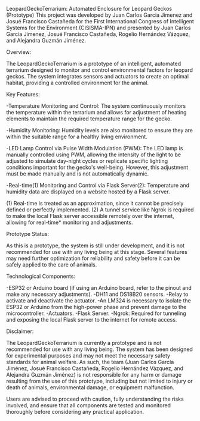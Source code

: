 LeopardGeckoTerrarium: Automated Enclosure for Leopard Geckos (Prototype)
This project was developed by Juan Carlos Garcia Jimenez and Josué Francisco Castañeda for the First International Congress of Intelligent Systems for the Environment (CISISMA-IPN) and 
presented by Juan Carlos Garcia Jimenez, Josué Francisco Castañeda, Rogelio Hernández Vázquez, and Alejandra Guzmán Jiménez.

Overview:

The LeopardGeckoTerrarium is a prototype of an intelligent, automated terrarium designed to monitor and control environmental factors for leopard geckos. The system integrates sensors and 
actuators to create an optimal habitat, providing a controlled environment for the animal.

Key Features:

  -Temperature Monitoring and Control: The system continuously monitors the temperature within the terrarium and allows for adjustment of heating elements to maintain the required temperature
                                       range for the gecko.
 
  -Humidity Monitoring: Humidity levels are also monitored to ensure they are within the suitable range for a healthy living environment.

  -LED Lamp Control via Pulse Width Modulation (PWM): The LED lamp is manually controlled using PWM, allowing the intensity of the light to be adjusted to simulate day-night cycles or replicate 
                                                      specific lighting conditions important for the gecko's well-being. However, this adjustment must be made manually and is not automatically dynamic.
 
  -Real-time(1) Monitoring and Control via Flask Server(2): Temperature and humidity data are displayed on a website hosted by a Flask server.

(1) Real-time is treated as an approximation, since it cannot be precisely defined or perfectly implemented.
(2) A tunnel service like Ngrok is required to make the local Flask server accessible remotely over the internet, allowing for real-time* monitoring and adjustments.

Prototype Status:

As this is a prototype, the system is still under development, and it is not recommended for use with any living being at this stage. Several features may need further optimization for reliability and safety 
before it can be safely applied to the care of animals.

Technological Components:

  -ESP32 or Arduino board (if using an Arduino board, refer to the pinout and make any necessary adjustments).
  -DH11 and DS18B20 sensors.
  -Relay to activate and deactivate the actuator.
  -An LM324 is necessary to isolate the ESP32 or Arduino from the high-power phase and prevent damage to the microcontroller.
  -Actuators.
  -Flask Server.
  -Ngrok: Required for tunneling and exposing the local Flask server to the internet for remote access.
  
Disclaimer:

The LeopardGeckoTerrarium is currently a prototype and is not recommended for use with any living being. The system has been designed for experimental purposes and may not meet the necessary safety standards for animal welfare.
As such, the team (Juan Carlos García Jiménez, Josué Francisco Castañeda, Rogelio Hernández Vázquez, and Alejandra Guzmán Jiménez) is not responsible for any harm or damage resulting from the use of this prototype, including but
not limited to injury or death of animals, environmental damage, or equipment malfunction.

Users are advised to proceed with caution, fully understanding the risks involved, and ensure that all components are tested and monitored thoroughly before considering any practical application.
